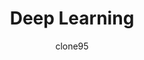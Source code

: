 ---
title: Deep Learning
author: clone95
description: Get started with Deep Learning, the branch of machine learning that uses deep neural networks to solve problems that are intractable for traditional Machine Learning systems. 
---